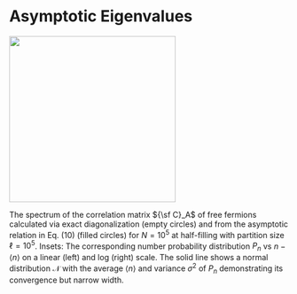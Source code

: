 # Asymptotic Eigenvalues

<img src="https://github.com/DelMaestroGroup/OperationalEntanglementFreeFermions/blob/master/AsymptoticEigenvalues/AsymptoticEigenvalues.pdf?raw=true" width=300px>

The spectrum of the correlation matrix ${\sf C}_A$ of free fermions calculated via exact diagonalization (empty circles) and from the asymptotic relation in Eq. (10) (filled circles) for $N=10^5$ at half-filling with partition size $\ell=10^5$.  Insets: The corresponding number probability distribution $P_n$ vs $n-\langle n \rangle$ on a linear (left) and log (right) scale.  The solid line shows a normal distribution $\mathcal{N}$ with the average $\langle n \rangle$ and variance $\sigma^2$ of $P_n$ demonstrating its convergence but narrow width.
